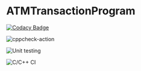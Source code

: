 # ATMTransactionProgram

[![Codacy Badge](https://api.codacy.com/project/badge/Grade/24fdc326980d41f39c2e1059f92b5083)](https://app.codacy.com/gh/stepin105387/ATMTransactionProgram?utm_source=github.com&utm_medium=referral&utm_content=stepin105387/ATMTransactionProgram&utm_campaign=Badge_Grade)

![cppcheck-action](https://github.com/stepin105387/ATMTransactionProgram/workflows/cppcheck-action/badge.svg)

![Unit testing](https://github.com/stepin105387/ATMTransactionProgram/workflows/Unit%20testing/badge.svg)

![C/C++ CI](https://github.com/stepin105387/ATMTransactionProgram/workflows/C/C++%20CI/badge.svg)

